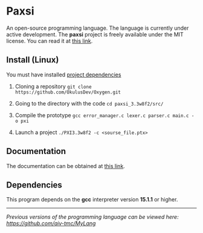 # Paxsi
An open-source programming language. The language is currently under active development.
The **paxsi** project is freely available under the MIT license. You can read it at [this link](https://github.com/aiv-tmc/Paxsi/blob/main/LICENSE).

<!--Install-->
## Install (Linux)
You must have installed [project dependencies](https://github.com/aiv-tmc/Paxsi#dependencies)

1. Cloning a repository
```git clone https://github.com/OkulusDev/Oxygen.git```

2. Going to the directory with the code
```cd paxsi_3.3w8f2/src/```

3. Compile the prototype
```gcc error_manager.c lexer.c parser.c main.c -o pxi```

4. Launch a project
```./PXI3.3w8f2 -c <sourse_file.ptx>```

<!--Documentation-->
## Documentation
The documentation can be obtained at [this link](./docs/index.md).

<!--Dependencies-->
## Dependencies 
This program depends on the **gcc** interpreter version **15.1.1** or higher.

---

*Previous versions of the programming language can be viewed here: https://github.com/aiv-tmc/MyLang*
